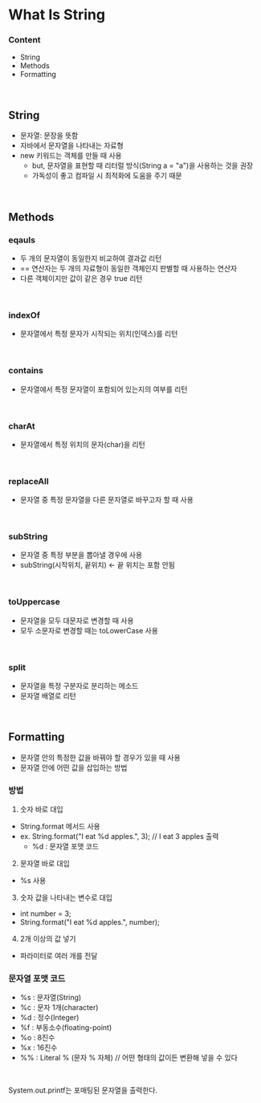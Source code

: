 # What Is String
### Content
- String
- Methods
- Formatting

<br/>

## String
- 문자열: 문장을 뜻함
- 자바에서 문자열을 나타내는 자료형
- new 키워드는 객체를 만들 때 사용
    - but, 문자열을 표현할 때 리터럴 방식(String a = "a")을 사용하는 것을 권장
    - 가독성이 좋고 컴파일 시 최적화에 도움을 주기 때문

<br/>

## Methods
### eqauls
- 두 개의 문자열이 동일한지 비교하여 결과값 리턴
- == 연산자는 두 개의 자료형이 동일한 객체인지 판별할 때 사용하는 연산자
- 다른 객체이지만 값이 같은 경우 true 리턴

<br/>

### indexOf
- 문자열에서 특정 문자가 시작되는 위치(인덱스)를 리턴

<br/>

### contains
- 문자열에서 특정 문자열이 포함되어 있는지의 여부를 리턴

<br/>

### charAt
- 문자열에서 특정 위치의 문자(char)을 리턴

<br/>

### replaceAll
- 문자열 중 특정 문자열을 다른 문자열로 바꾸고자 할 때 사용

<br/>

### subString
- 문자열 중 특정 부분을 뽑아낼 경우에 사용
- subString(시작위치, 끝위치) <- 끝 위치는 포함 안됨

<br/>

### toUppercase
- 문자열을 모두 대문자로 변경할 때 사용
- 모두 소문자로 변경할 때는 toLowerCase 사용

<br/>

### split
- 문자열을 특정 구분자로 분리하는 메소드
- 문자열 배열로 리턴

<br/>

## Formatting
- 문자열 안의 특정한 값을 바꿔야 할 경우가 있을 때 사용
- 문자열 안에 어떤 값을 삽입하는 방법

### 방법
1. 숫자 바로 대입
- String.format 메서드 사용
- ex. String.format("I eat %d apples.", 3); // I eat 3 apples 출력
    - %d : 문자열 포맷 코드

2. 문자열 바로 대입
- %s 사용

3. 숫자 값을 나타내는 변수로 대입
- int number = 3;
- String.format("I eat %d apples.", number); 

4. 2개 이상의 값 넣기
- 파라미터로 여러 개를 전달

### 문자열 포맷 코드
- %s : 문자열(String)
- %c : 문자 1개(character)
- %d : 정수(Integer)
- %f : 부동소수(floating-point)
- %o : 8진수
- %x : 16진수
- %%  : Literal % (문자 % 자체) // 어떤 형태의 값이든 변환해 넣을 수 있다

<br/>

System.out.printf는 포매팅된 문자열을 출력한다.

